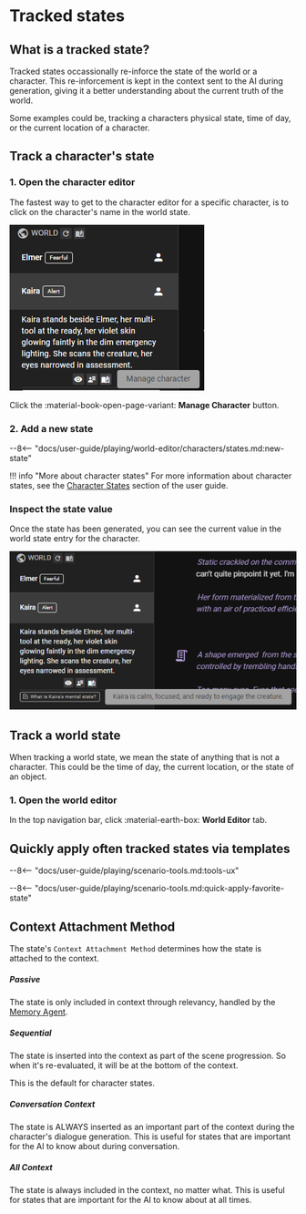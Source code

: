 # Tracked states


## What is a tracked state?
<!--- --8<-- [start:what-is-a-tracked-state] -->
Tracked states occassionally re-inforce the state of the world or a character. This re-inforcement is kept in the context sent to the AI during generation, giving it a better understanding about the current truth of the world.

Some examples could be, tracking a characters physical state, time of day, or the current location of a character.
<!--- --8<-- [end:what-is-a-tracked-state] -->
## Track a character's state

### 1. Open the character editor

The fastest way to get to the character editor for a specific character, is to click on the character's name in the world state.

![track-a-state-character-1](/img/0.26.0/track-a-state-character-1.png)

Click the :material-book-open-page-variant: **Manage Character** button.

### 2. Add a new state
--8<-- "docs/user-guide/playing/world-editor/characters/states.md:new-state"

!!! info "More about character states"
    For more information about character states, see the [Character States](/user-guide/playing/world-editor/characters/states) section of the user guide.

### Inspect the state value

Once the state has been generated, you can see the current value in the world state entry for the character.

![track-a-state-character-2](/img/0.26.0/track-a-state-character-state-inspect.png)

## Track a world state

When tracking a world state, we mean the state of anything that is not a character. This could be the time of day, the current location, or the state of an object.

### 1. Open the world editor

In the top navigation bar, click :material-earth-box: **World Editor** tab.

## Quickly apply often tracked states via templates

--8<-- "docs/user-guide/playing/scenario-tools.md:tools-ux"

--8<-- "docs/user-guide/playing/scenario-tools.md:quick-apply-favorite-state"

## Context Attachment Method
<!-- --8<-- [start:context-attachment-method] -->
The state's `Context Attachment Method` determines how the state is attached to the context.

##### Passive

The state is only included in context through relevancy, handled by the [Memory Agent](/user-guide/agents/memory/).

##### Sequential

The state is inserted into the context as part of the scene progression. So when it's re-evaluated, it will be at the bottom of the context.

This is the default for character states.

##### Conversation Context

The state is ALWAYS inserted as an important part of the context during the character's dialogue generation. This is useful for states that are important for the AI to know about during conversation.

##### All Context

The state is always included in the context, no matter what. This is useful for states that are important for the AI to know about at all times.
<!-- --8<-- [end:context-attachment-method] -->